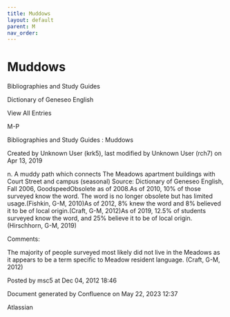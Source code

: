 ```yaml
---
title: Muddows
layout: default
parent: M
nav_order:
---
```


# Muddows

Bibliographies and Study Guides

Dictionary of Geneseo English

View All Entries

M-P

Bibliographies and Study Guides : Muddows

Created by  Unknown User (krk5), last modified by  Unknown User (rch7) on Apr 13, 2019

n. A muddy path which connects The Meadows apartment buildings with Court Street and campus (seasonal) Source: Dictionary of Geneseo English, Fall 2006, GoodspeedObsolete as of 2008.As of 2010, 10% of those surveyed know the word. The word is no longer obsolete but has limited usage.(Fishkin, G-M, 2010)As of 2012, 8% knew the word and 8% believed it to be of local origin.(Craft, G-M, 2012)As of 2019, 12.5% of students surveyed know the word, and 25% believe it to be of local origin.(Hirschhorn, G-M, 2019)

Comments:

The majority of people surveyed most likely did not live in the Meadows as it appears to be a term specific to Meadow resident language. (Craft, G-M, 2012)

Posted by msc5 at Dec 04, 2012 18:46

Document generated by Confluence on May 22, 2023 12:37

Atlassian
